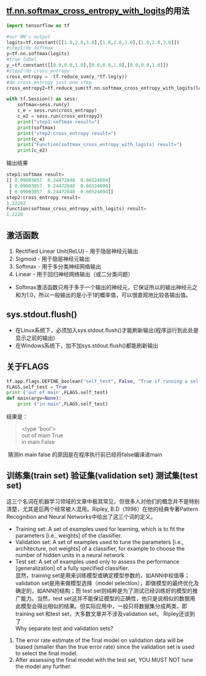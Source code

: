 ## [tf.nn.softmax_cross_entropy_with_logits](https://www.tensorflow.org/api_docs/python/tf/nn/sparse_softmax_cross_entropy_with_logits)的用法
```python
import tensorflow as tf

#our NN's output
logits=tf.constant([[1.0,2.0,3.0],[1.0,2.0,3.0],[1.0,2.0,3.0]])
#step1:do softmax
y=tf.nn.softmax(logits)
#true label
y_=tf.constant([[0.0,0.0,1.0],[0.0,0.0,1.0],[0.0,0.0,1.0]])
#step2:do cross_entropy
cross_entropy = -tf.reduce_sum(y_*tf.log(y))
#do cross_entropy just one step
cross_entropy2=tf.reduce_sum(tf.nn.softmax_cross_entropy_with_logits(logits, y_))#dont forget tf.reduce_sum()!!

with tf.Session() as sess:
    softmax=sess.run(y)
    c_e = sess.run(cross_entropy)
    c_e2 = sess.run(cross_entropy2)
    print("step1:softmax result=")
    print(softmax)
    print("step2:cross_entropy result=")
    print(c_e)
    print("Function(softmax_cross_entropy_with_logits) result=")
    print(c_e2)
```
输出结果  
```python
step1:softmax result=
[[ 0.09003057  0.24472848  0.66524094]
 [ 0.09003057  0.24472848  0.66524094]
 [ 0.09003057  0.24472848  0.66524094]]
step2:cross_entropy result=
1.22282
Function(softmax_cross_entropy_with_logits) result=
1.2228
```

## 激活函数  

1. Rectified Linear Unit(ReLU) - 用于隐层神经元输出  
2. Sigmoid - 用于隐层神经元输出  
3. Softmax - 用于多分类神经网络输出  
4. Linear - 用于回归神经网络输出（或二分类问题）  
* Softmax激活函数只用于多于一个输出的神经元，它保证所以的输出神经元之和为1.0，所以一般输出的是小于1的概率值，可以很直观地比较各输出值。

## sys.stdout.flush()  
* 在Linux系统下，必须加入sys.stdout.flush()才能刷新输出(程序运行到此处是显示之前的输出)   
* 在Windows系统下，加不加sys.stdout.flush()都能刷新输出

## 关于FLAGS
```python
tf.app.flags.DEFINE_boolean("self_test", False, "True if running a self test.")  
FLAGS.self_test = True
print ('out of main',FLAGS.self_test)  
def main(argv=None): 
    print ("in main",FLAGS.self_test)
```
结果是：  

> <type 'bool'>  
> out of main True  
> in main False
  
  猜测in main false 的原因是在程序执行前已经将false编译进main
  
## 训练集(train set) 验证集(validation set) 测试集(test set)
这三个名词在机器学习领域的文章中极其常见，但很多人对他们的概念并不是特别清楚，尤其是后两个经常被人混用。Ripley, B.D（1996）在他的经典专著Pattern Recognition and Neural Networks中给出了这三个词的定义。  
* Training set: A set of examples used for learning, which is to fit the parameters [i.e., weights] of the classifier.   
* Validation set: A set of examples used to tune the parameters [i.e., architecture, not weights] of a classifier, for example to choose the number of hidden units in a neural network.   
* Test set: A set of examples used only to assess the performance [generalization] of a fully specified classifier.  
显然，training set是用来训练模型或确定模型参数的，如ANN中权值等； validation set是用来做模型选择（model selection），即做模型的最终优化及确定的，如ANN的结构；而 test set则纯粹是为了测试已经训练好的模型的推广能力。当然，test set这并不能保证模型的正确性，他只是说相似的数据用此模型会得出相似的结果。但实际应用中，一般只将数据集分成两类，即training set 和test set，大多数文章并不涉及validation set。
Ripley还谈到了  
Why separate test and validation sets?  
1. The error rate estimate of the final model on validation data will be biased (smaller than the true error rate) since the validation set is used to select the final model.
2. After assessing the final model with the test set, YOU MUST NOT tune the model any further.
